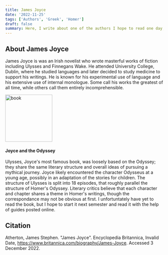 ```yaml
---
title: James Joyce
date: '2022-11-25'
tags: ['Authors', 'Greek', 'Homer']
draft: false
summary: Here, I write about one of the authors I hope to read one day, James Joyce. He is most famous for his work Ulysses, which happens to be notoriously difficult to get through.
---
```


## About James Joyce

James Joyce is was an Irish novelist who wrote masterful works of fiction including Ulysses and Finnegans Wake. He attended University College, Dublin, where he studied languages and later decided to study medicine to support his writings. He is known for his experimental use of language and his extensive use of internal monologue. Some call his works the greatest of all time, while others call them entirely incomprehensible.

<img src="/static/images/book.jpg" alt="book" title="book" width="150"/>

#### Joyce and the Odyssey

Ulysses, Joyce's most famous book, was loosely based on the Odyssey; they share the same literary structure and overall ideas of pursuing a mythical journey. Joyce likely encountered the character Odysseus at a young age, possibly in an adaptation of the stories for children. The structure of Ulysses is split into 18 episodes, that roughly parallel the structure of Homer's Odyssey. Literary critics believe that each character and chapter shares a theme in Homer's writings, though the correspondance may not be obvious at first. I unfortuntately have yet to read the book, but I hope to start it next semester and read it with the help of guides posted online.

## Citation

Atherton, James Stephen. "James Joyce". Encyclopedia Britannica, Invalid Date, https://www.britannica.com/biography/James-Joyce. Accessed 3 December 2022.
